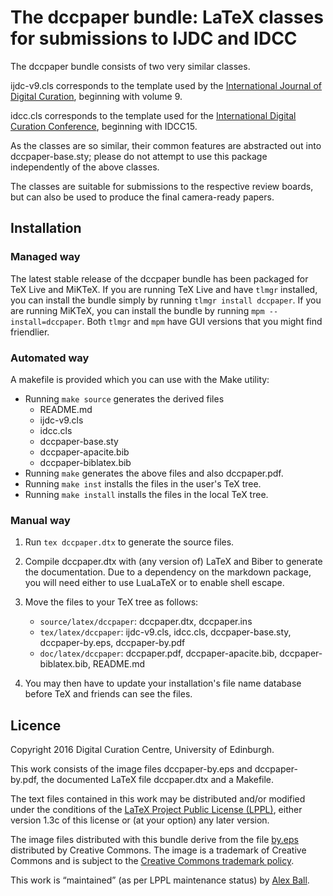 # The dccpaper bundle: LaTeX classes for submissions to IJDC and IDCC

The dccpaper bundle consists of two very similar classes.

ijdc-v9.cls corresponds to the template used by the
[International Journal of Digital Curation], beginning with volume 9.

idcc.cls corresponds to the template used for the
[International Digital Curation Conference], beginning with IDCC15.

As the classes are so similar, their common features are abstracted out
into dccpaper-base.sty; please do not attempt to use this package
independently of the above classes.

The classes are suitable for submissions to the respective review
boards, but can also be used to produce the final camera-ready papers.

[International Journal of Digital Curation]: http://www.ijdc.net/index.php/ijdc
[International Digital Curation Conference]: http://www.dcc.ac.uk/events/international-digital-curation-conference-idcc

## Installation

### Managed way

The latest stable release of the dccpaper bundle has been packaged for
TeX Live and MiKTeX. If you are running TeX Live and have `tlmgr`
installed, you can install the bundle simply by running
`tlmgr install dccpaper`. If you are running MiKTeX, you can install the
bundle by running `mpm --install=dccpaper`. Both `tlmgr` and `mpm` have
GUI versions that you might find friendlier.

### Automated way

A makefile is provided which you can use with the Make utility:

  * Running `make source` generates the derived files
      - README.md
      - ijdc-v9.cls
      - idcc.cls
      - dccpaper-base.sty
      - dccpaper-apacite.bib
      - dccpaper-biblatex.bib
  * Running `make` generates the above files and also dccpaper.pdf.
  * Running `make inst` installs the files in the user's TeX tree.
  * Running `make install` installs the files in the local TeX tree.

### Manual way

 1. Run `tex dccpaper.dtx` to generate the source files.
 2. Compile dccpaper.dtx with (any version of) LaTeX and Biber to generate the
    documentation. Due to a dependency on the markdown package, you will need
    either to use LuaLaTeX or to enable shell escape.
 3. Move the files to your TeX tree as follows:
      - `source/latex/dccpaper`:
        dccpaper.dtx,
        dccpaper.ins
      - `tex/latex/dccpaper`:
        ijdc-v9.cls,
        idcc.cls,
        dccpaper-base.sty,
        dccpaper-by.eps,
        dccpaper-by.pdf
      - `doc/latex/dccpaper`:
        dccpaper.pdf,
        dccpaper-apacite.bib,
        dccpaper-biblatex.bib,
        README.md

 4. You may then have to update your installation's file name database
    before TeX and friends can see the files.

## Licence

Copyright 2016 Digital Curation Centre, University of Edinburgh.

This work consists of the image files dccpaper-by.eps and
dccpaper-by.pdf, the documented LaTeX file dccpaper.dtx and a Makefile.

The text files contained in this work may be distributed and/or modified
under the conditions of the [LaTeX Project Public License (LPPL)][lppl],
either version 1.3c of this license or (at your option) any later
version.

The image files distributed with this bundle derive from the file
[by.eps] distributed by Creative Commons. The image is a trademark of
Creative Commons and is subject to the [Creative Commons trademark policy][cctp].

This work is “maintained” (as per LPPL maintenance status) by [Alex Ball][me].

[lppl]: http://www.latex-project.org/lppl.txt "LaTeX Project Public License (LPPL)"
[by.eps]: http://mirrors.creativecommons.org/presskit/buttons/88x31/eps/by.eps "CC BY licence badge"
[cctp]: http://creativecommons.org/policies "Creative Commons trademark policy"
[me]: http://alexball.me.uk/ "Alex Ball"
